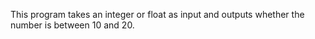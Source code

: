 This program takes an integer or float as input and outputs whether the number is between 10 and 20.
